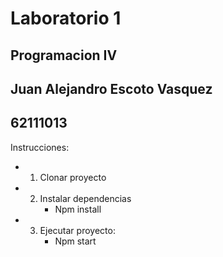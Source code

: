 # Laboratorio 1

## Programacion IV
## Juan Alejandro Escoto Vasquez
## 62111013

Instrucciones:
* 1. Clonar proyecto
* 2. Instalar dependencias
        * Npm install
* 3. Ejecutar proyecto:
        * Npm start 